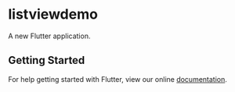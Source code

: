 # listviewdemo

A new Flutter application.

## Getting Started

For help getting started with Flutter, view our online
[documentation](https://flutter.io/).
